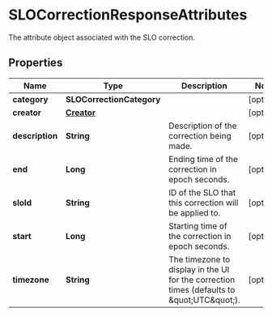 # SLOCorrectionResponseAttributes

The attribute object associated with the SLO correction.

## Properties

| Name            | Type                      | Description                                                                                 | Notes      |
| --------------- | ------------------------- | ------------------------------------------------------------------------------------------- | ---------- |
| **category**    | **SLOCorrectionCategory** |                                                                                             | [optional] |
| **creator**     | [**Creator**](Creator.md) |                                                                                             | [optional] |
| **description** | **String**                | Description of the correction being made.                                                   | [optional] |
| **end**         | **Long**                  | Ending time of the correction in epoch seconds.                                             | [optional] |
| **sloId**       | **String**                | ID of the SLO that this correction will be applied to.                                      | [optional] |
| **start**       | **Long**                  | Starting time of the correction in epoch seconds.                                           | [optional] |
| **timezone**    | **String**                | The timezone to display in the UI for the correction times (defaults to \&quot;UTC\&quot;). | [optional] |
